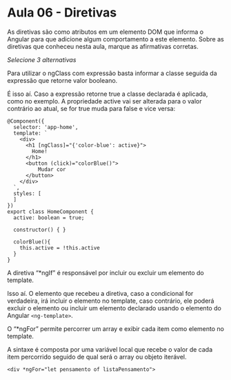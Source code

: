 # Aula 06 - Diretivas

As diretivas são como atributos em um elemento DOM que informa o Angular para que adicione algum comportamento a este elemento. Sobre as diretivas que conheceu nesta aula, marque as afirmativas corretas.

*Selecione 3 alternativas*

Para utilizar o ngClass com expressão basta informar a classe seguida da expressão que retorne valor booleano.

É isso aí. Caso a expressão retorne true a classe declarada é aplicada, como no exemplo. A propriedade active vai ser alterada para o valor contrário ao atual, se for true muda para false e vice versa:

```
@Component({
  selector: 'app-home',
  template: `
    <div>
      <h1 [ngClass]="{'color-blue': active}">
        Home!
      </h1>
      <button (click)="colorBlue()">
          Mudar cor
      </button>
    </div>
  `,
  styles: [
  ]
})
export class HomeComponent {
  active: boolean = true;

  constructor() { }

  colorBlue(){
    this.active = !this.active
  }
}
```

A diretiva “*ngIf” é responsável por incluir ou excluir um elemento do template.

Isso aí. O elemento que recebeu a diretiva, caso a condicional for verdadeira, irá incluir o elemento no template, caso contrário, ele poderá excluir o elemento ou incluir um elemento declarado usando o elemento do Angular `<ng-template>`.

O “*ngFor” permite percorrer um array e exibir cada item como elemento no template.

A sintaxe é composta por uma variável local que recebe o valor de cada item percorrido seguido de qual será o array ou objeto iterável.

```
<div *ngFor="let pensamento of listaPensamento">
```